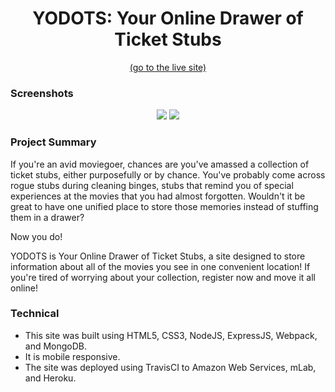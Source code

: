 <h1 align="center">YODOTS: Your Online Drawer of Ticket Stubs</h1>
<p align="center"><a href="https://yodots.netlify.com/" target="_blank">(go to the live site)</a></p>

<h3>Screenshots</h3>
<p align="center"><a href="https://i.imgur.com/Oors2XX.jpg" target="_blank"><img src="https://i.imgur.com/d3sbrIM.jpg"></a> <a href="https://i.imgur.com/9ZP16nW.jpg" target="_blank"><img src="https://i.imgur.com/DL45psa.jpg"></a></p>

<h3>Project Summary</h3>
<p>If you're an avid moviegoer, chances are you've amassed a collection of ticket stubs, either purposefully or by chance. You've probably come across rogue stubs during cleaning binges, stubs that remind you of special experiences at the movies that you had almost forgotten. Wouldn't it be great to have one unified place to store those memories instead of stuffing them in a drawer?</p>

<p>Now you do!</p>

<p>YODOTS is Your Online Drawer of Ticket Stubs, a site designed to store information about all of the movies you see in one convenient location! If you're tired of worrying about your collection, register now and move it all online!</p>

<h3>Technical</h3>
<ul><li>This site was built using HTML5, CSS3, NodeJS, ExpressJS, Webpack, and MongoDB.</li>
<li>It is mobile responsive.</li>
<li>The site was deployed using TravisCI to Amazon Web Services, mLab, and Heroku.</li></ul>